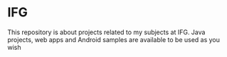 # IFG
This repository is about projects related to my subjects at IFG.
Java projects, web apps and Android samples are available to be used as you wish
